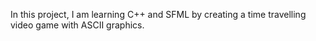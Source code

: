 In this project, I am learning C++ and SFML by creating a time travelling video game with ASCII graphics.